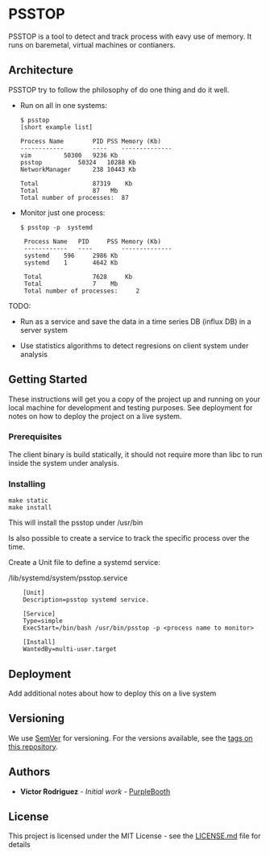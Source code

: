 # PSSTOP

PSSTOP is a tool to detect and track process with eavy use of memory. It runs
on baremetal, virtual machines or contianers.


## Architecture

PSSTOP try to follow the philosophy of do one thing and do it well.

* Run on all in one systems:
	```
	$ psstop
	[short example list]

	Process Name		PID	PSS Memory (Kb)
	------------		----	--------------
	vim			50300	9236 Kb
	psstop			50324	10288 Kb
	NetworkManager		238	10443 Kb

 	Total				87319	 Kb
	Total				87	 Mb
	Total number of processes: 	87
	```

* Monitor just one process:
	```
	$ psstop -p  systemd

	 Process Name	PID		PSS Memory (Kb)
	 ------------	----		--------------
	 systemd	596		2986 Kb
	 systemd	1		4642 Kb

	 Total				7628	 Kb
	 Total				7	 Mb
	 Total number of processes: 	2
	```

TODO:

* Run as a service and save the data in a time series DB (influx DB) in a
	server system

* Use statistics algorithms to detect regresions on client system under
analysis

## Getting Started

These instructions will get you a copy of the project up and running on your
local machine for development and testing purposes. See deployment for notes on
how to deploy the project on a live system.

### Prerequisites

The client binary is build statically, it should not require more than libc to
run inside the system under analysis.

### Installing


```
make static
make install
```

This will install the psstop under /usr/bin

Is also possible to create a service to track the specific process over the
time.

Create a Unit file to define a systemd service:

/lib/systemd/system/psstop.service

```
    [Unit]
    Description=psstop systemd service.

    [Service]
    Type=simple
    ExecStart=/bin/bash /usr/bin/psstop -p <process name to monitor>

    [Install]
    WantedBy=multi-user.target
```


## Deployment

Add additional notes about how to deploy this on a live system

## Versioning

We use [SemVer](http://semver.org/) for versioning. For the versions available,
see the [tags on this repository](https://github.com/your/project/tags). 

## Authors

* **Victor Rodriguez** - *Initial work* - [PurpleBooth](https://github.com/VictorRodriguez)

## License

This project is licensed under the MIT License - see the [LICENSE.md](LICENSE.md) file for details


